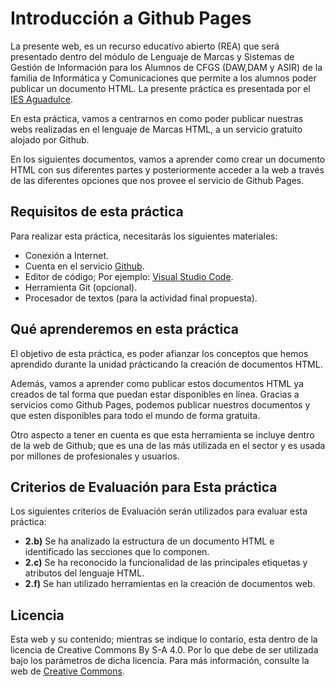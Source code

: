 # Introducción a Github Pages

La presente web, es un recurso educativo abierto (REA) que será presentado dentro del módulo de Lenguaje de Marcas y Sistemas de Gestión de Información para los Alumnos de CFGS (DAW,DAM y ASIR) de la familia de Informática y Comunicaciones que permite a los alumnos poder publicar un documento HTML. La presente práctica es presentada por el [IES Aguadulce](https://www.iesaguadulce.es/).

En esta práctica, vamos a centrarnos en como poder publicar nuestras webs realizadas en el lenguaje de Marcas HTML, a un servicio gratuito alojado por Github.

En los siguientes documentos, vamos a aprender como crear un documento HTML con sus diferentes partes y posteriormente acceder a la web a través de las diferentes opciones que nos provee el servicio de Github Pages.

## Requisitos de esta práctica

Para realizar esta práctica, necesitarás los siguientes materiales:

* Conexión a Internet.
* Cuenta en el servicio [Github](https://github.com).
* Editor de código; Por ejemplo: [Visual Studio Code](https://code.microsoft.com).
* Herramienta Git (opcional).
* Procesador de textos (para la actividad final propuesta).

## Qué aprenderemos en esta práctica

El objetivo de esta práctica, es poder afianzar los conceptos que hemos aprendido durante la unidad prácticando la creación de documentos HTML.

Además, vamos a aprender como publicar estos documentos HTML ya creados de tal forma que puedan estar disponibles en línea. Gracias a servicios como Github Pages, podemos publicar nuestros documentos y que esten disponibles para todo el mundo de forma gratuita.

Otro aspecto a tener en cuenta es que esta herramienta se incluye dentro de la web de Github; que es una de las más utilizada en el sector y es usada por millones de profesionales y usuarios.

## Criterios de Evaluación para Esta práctica

Los siguientes criterios de Evaluación serán utilizados para evaluar esta práctica:

* **2.b)** Se ha analizado la estructura de un documento HTML e identificado las secciones que lo componen.
* **2.c)** Se ha reconocido la funcionalidad de las principales etiquetas y atributos del lenguaje HTML.
* **2.f)** Se han utilizado herramientas en la creación de documentos web.

## Licencia

Esta web y su contenido; mientras se indique lo contario, esta dentro de la licencia de Creative Commons By S-A 4.0. Por lo que debe de ser utilizada bajo los parámetros de dicha licencia. Para más información, consulte la web de [Creative Commons](https://creativecommons.org/licenses/by-sa/4.0/).

